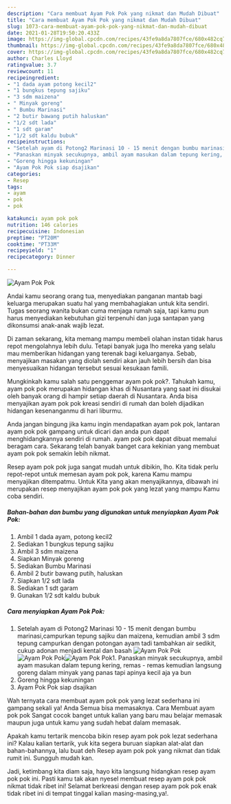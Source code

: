 ```yaml
---
description: "Cara membuat Ayam Pok Pok yang nikmat dan Mudah Dibuat"
title: "Cara membuat Ayam Pok Pok yang nikmat dan Mudah Dibuat"
slug: 1073-cara-membuat-ayam-pok-pok-yang-nikmat-dan-mudah-dibuat
date: 2021-01-28T19:50:20.433Z
image: https://img-global.cpcdn.com/recipes/43fe9a8da7807fce/680x482cq70/ayam-pok-pok-foto-resep-utama.jpg
thumbnail: https://img-global.cpcdn.com/recipes/43fe9a8da7807fce/680x482cq70/ayam-pok-pok-foto-resep-utama.jpg
cover: https://img-global.cpcdn.com/recipes/43fe9a8da7807fce/680x482cq70/ayam-pok-pok-foto-resep-utama.jpg
author: Charles Lloyd
ratingvalue: 3.7
reviewcount: 11
recipeingredient:
- "1 dada ayam potong kecil2"
- "1 bungkus tepung sajiku"
- "3 sdm maizena"
- " Minyak goreng"
- " Bumbu Marinasi"
- "2 butir bawang putih haluskan"
- "1/2 sdt lada"
- "1 sdt garam"
- "1/2 sdt kaldu bubuk"
recipeinstructions:
- "Setelah ayam di Potong2 Marinasi 10 - 15 menit dengan bumbu marinasi,campurkan tepung sajiku dan maizena, kemudian ambil 3 sdm tepung campurkan dengan potongan ayam tadi tambahkan air sedikit, cukup adonan menjadi kental dan basah"
- "Panaskan minyak secukupnya, ambil ayam masukan dalam tepung kering, remas - remas kemudian langsung goreng dalam minyak yang panas tapi apinya kecil aja ya bun"
- "Goreng hingga kekuningan"
- "Ayam Pok Pok siap dsajikan"
categories:
- Resep
tags:
- ayam
- pok
- pok

katakunci: ayam pok pok 
nutrition: 146 calories
recipecuisine: Indonesian
preptime: "PT20M"
cooktime: "PT33M"
recipeyield: "1"
recipecategory: Dinner

---
```



![Ayam Pok Pok](https://img-global.cpcdn.com/recipes/43fe9a8da7807fce/680x482cq70/ayam-pok-pok-foto-resep-utama.jpg)

Andai kamu seorang orang tua, menyediakan panganan mantab bagi keluarga merupakan suatu hal yang membahagiakan untuk kita sendiri. Tugas seorang  wanita bukan cuma menjaga rumah saja, tapi kamu pun harus menyediakan kebutuhan gizi terpenuhi dan juga santapan yang dikonsumsi anak-anak wajib lezat.

Di zaman  sekarang, kita memang mampu membeli olahan instan tidak harus repot mengolahnya lebih dulu. Tetapi banyak juga lho mereka yang selalu mau memberikan hidangan yang terenak bagi keluarganya. Sebab, menyajikan masakan yang diolah sendiri akan jauh lebih bersih dan bisa menyesuaikan hidangan tersebut sesuai kesukaan famili. 



Mungkinkah kamu salah satu penggemar ayam pok pok?. Tahukah kamu, ayam pok pok merupakan hidangan khas di Nusantara yang saat ini disukai oleh banyak orang di hampir setiap daerah di Nusantara. Anda bisa menyajikan ayam pok pok kreasi sendiri di rumah dan boleh dijadikan hidangan kesenanganmu di hari liburmu.

Anda jangan bingung jika kamu ingin mendapatkan ayam pok pok, lantaran ayam pok pok gampang untuk dicari dan anda pun dapat menghidangkannya sendiri di rumah. ayam pok pok dapat dibuat memalui beragam cara. Sekarang telah banyak banget cara kekinian yang membuat ayam pok pok semakin lebih nikmat.

Resep ayam pok pok juga sangat mudah untuk dibikin, lho. Kita tidak perlu repot-repot untuk memesan ayam pok pok, karena Kamu mampu menyajikan ditempatmu. Untuk Kita yang akan menyajikannya, dibawah ini merupakan resep menyajikan ayam pok pok yang lezat yang mampu Kamu coba sendiri.

<!--inarticleads1-->

##### Bahan-bahan dan bumbu yang digunakan untuk menyiapkan Ayam Pok Pok:

1. Ambil 1 dada ayam, potong kecil2
1. Sediakan 1 bungkus tepung sajiku
1. Ambil 3 sdm maizena
1. Siapkan  Minyak goreng
1. Sediakan  Bumbu Marinasi
1. Ambil 2 butir bawang putih, haluskan
1. Siapkan 1/2 sdt lada
1. Sediakan 1 sdt garam
1. Gunakan 1/2 sdt kaldu bubuk




<!--inarticleads2-->

##### Cara menyiapkan Ayam Pok Pok:

1. Setelah ayam di Potong2 Marinasi 10 - 15 menit dengan bumbu marinasi,campurkan tepung sajiku dan maizena, kemudian ambil 3 sdm tepung campurkan dengan potongan ayam tadi tambahkan air sedikit, cukup adonan menjadi kental dan basah
<img src="https://img-global.cpcdn.com/steps/9426bb548f788c5b/160x128cq70/ayam-pok-pok-langkah-memasak-1-foto.jpg" alt="Ayam Pok Pok"><img src="https://img-global.cpcdn.com/steps/23656b78acc32f83/160x128cq70/ayam-pok-pok-langkah-memasak-1-foto.jpg" alt="Ayam Pok Pok"><img src="https://img-global.cpcdn.com/steps/e59900a20bbaa18b/160x128cq70/ayam-pok-pok-langkah-memasak-1-foto.jpg" alt="Ayam Pok Pok">1. Panaskan minyak secukupnya, ambil ayam masukan dalam tepung kering, remas - remas kemudian langsung goreng dalam minyak yang panas tapi apinya kecil aja ya bun
1. Goreng hingga kekuningan
1. Ayam Pok Pok siap dsajikan




Wah ternyata cara membuat ayam pok pok yang lezat sederhana ini gampang sekali ya! Anda Semua bisa memasaknya. Cara Membuat ayam pok pok Sangat cocok banget untuk kalian yang baru mau belajar memasak maupun juga untuk kamu yang sudah hebat dalam memasak.

Apakah kamu tertarik mencoba bikin resep ayam pok pok lezat sederhana ini? Kalau kalian tertarik, yuk kita segera buruan siapkan alat-alat dan bahan-bahannya, lalu buat deh Resep ayam pok pok yang nikmat dan tidak rumit ini. Sungguh mudah kan. 

Jadi, ketimbang kita diam saja, hayo kita langsung hidangkan resep ayam pok pok ini. Pasti kamu tak akan nyesel membuat resep ayam pok pok nikmat tidak ribet ini! Selamat berkreasi dengan resep ayam pok pok enak tidak ribet ini di tempat tinggal kalian masing-masing,ya!.

